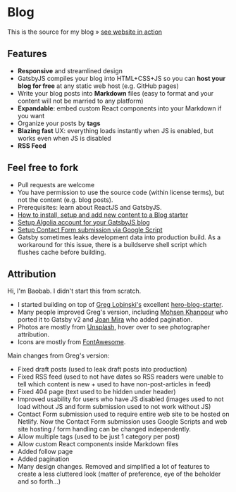 # Blog

This is the source for my blog » [see website in action](TODO)

## Features

- **Responsive** and streamlined design
- GatsbyJS compiles your blog into HTML+CSS+JS so you can **host your blog for free** at any static web host (e.g. GitHub pages)
- Write your blog posts into **Markdown** files (easy to format and your content will not be married to any platform)
- **Expandable**: embed custom React components into your Markdown if you want
- Organize your posts by **tags**
- **Blazing fast** UX: everything loads instantly when JS is enabled, but works even when JS is disabled
- **RSS Feed**

## Feel free to fork

- Pull requests are welcome
- You have permission to use the source code (within license terms), but not the content (e.g. blog posts).
- Prerequisites: learn about ReactJS and GatsbyJS.
- [How to install, setup and add new content to a Blog starter](https://dev.greglobinski.com/install-blog-starter/)
- [Setup Algolia account for your GatsbyJS blog](https://dev.greglobinski.com/setup-algolia-account/)
- [Setup Contact Form submission via Google Script](https://github.com/dwyl/learn-to-send-email-via-google-script-html-no-server)
- Gatsby sometimes leaks development data into production build. As a workaround for this issue, there is a buildserve shell script which flushes cache before building.

## Attribution

Hi, I'm Baobab. I didn't start this from scratch.
- I started building on top of [Greg Lobinski's](https://github.com/greglobinski) excellent [hero-blog-starter](https://github.com/greglobinski/gatsby-starter-hero-blog/).
- Many people improved Greg's version, including [Mohsen Khanpour](https://github.com/mohsenkhanpour) who ported it to Gatsby v2 and [Joan Mira](https://github.com/gazpachu) who added pagination.
- Photos are mostly from [Unsplash](https://www.unsplash.com/), hover over to see photographer attribution.
- Icons are mostly from [FontAwesome](https://origin.fontawesome.com/).

Main changes from Greg's version:
- Fixed draft posts (used to leak draft posts into production)
- Fixed RSS feed (used to not have dates so RSS readers were unable to tell which content is new + used to have non-post-articles in feed) 
- Fixed 404 page (text used to be hidden under header)
- Improved usability for users who have JS disabled (images used to not load without JS and form submission used to not work without JS)
- Contact Form submission used to require entire web site to be hosted on Netlify. Now the Contact Form submission uses Google Scripts and web site hosting / form handling can be changed independently.
- Allow multiple tags (used to be just 1 category per post)
- Allow custom React components inside Markdown files
- Added follow page
- Added pagination
- Many design changes. Removed and simplified a lot of features to create a less cluttered look (matter of preference, eye of the beholder and so forth...)
